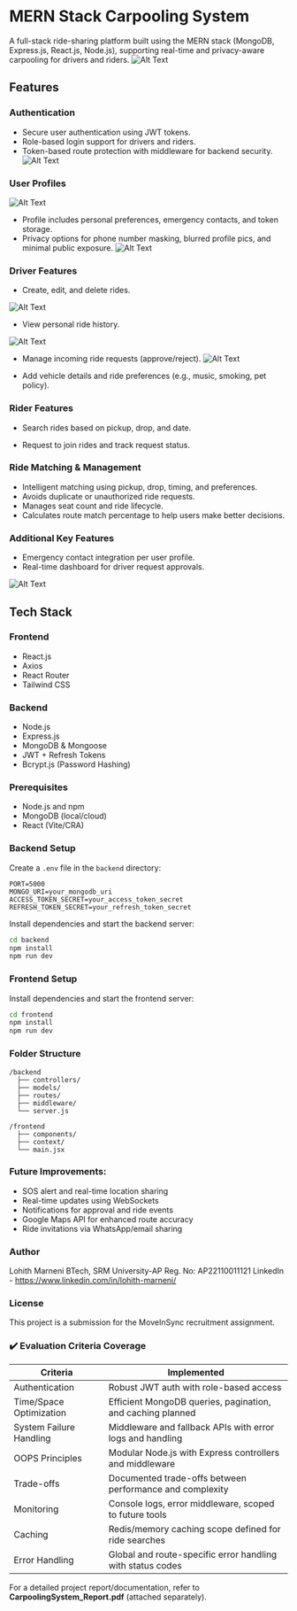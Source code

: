 # MERN Stack Carpooling System

A full-stack ride-sharing platform built using the MERN stack (MongoDB, Express.js, React.js, Node.js), supporting real-time and privacy-aware carpooling for drivers and riders.
![Alt Text](images/Register.png)

## Features

### Authentication
- Secure user authentication using JWT tokens.
- Role-based login support for drivers and riders.
- Token-based route protection with middleware for backend security.
![Alt Text](images/Login.png)


### User Profiles
![Alt Text](images/Driver_Dashboard.png)

- Profile includes personal preferences, emergency contacts, and token storage.
- Privacy options for phone number masking, blurred profile pics, and minimal public exposure.
![Alt Text](images/After_Rider_Login.png)

### Driver Features
- Create, edit, and delete rides.

![Alt Text](images/Create_Ride.png)

- View personal ride history.

![Alt Text](images/Ride_history.png)

- Manage incoming ride requests (approve/reject).
![Alt Text](images/Accept_or_Reject.png)

- Add vehicle details and ride preferences (e.g., music, smoking, pet policy).


### Rider Features
- Search rides based on pickup, drop, and date.
<!-- ![Alt Text](images/Search_Ride.png) -->

- Request to join rides and track request status.
<!-- ![Alt Text](images/Driver_Dashboard.png) -->

### Ride Matching & Management
- Intelligent matching using pickup, drop, timing, and preferences.
- Avoids duplicate or unauthorized ride requests.
- Manages seat count and ride lifecycle.
- Calculates route match percentage to help users make better decisions.


### Additional Key Features
- Emergency contact integration per user profile.
- Real-time dashboard for driver request approvals.

![Alt Text](images/postman.png)

## Tech Stack

### Frontend
- React.js
- Axios
- React Router
- Tailwind CSS

### Backend
- Node.js
- Express.js
- MongoDB & Mongoose
- JWT + Refresh Tokens
- Bcrypt.js (Password Hashing)
### Prerequisites
- Node.js and npm
- MongoDB (local/cloud)
- React (Vite/CRA)
### Backend Setup
Create a `.env` file in the `backend` directory:

```env
PORT=5000
MONGO_URI=your_mongodb_uri
ACCESS_TOKEN_SECRET=your_access_token_secret
REFRESH_TOKEN_SECRET=your_refresh_token_secret
```

Install dependencies and start the backend server:

```bash
cd backend
npm install
npm run dev
```
### Frontend Setup
Install dependencies and start the frontend server:
```bash
cd frontend
npm install
npm run dev
```
### Folder Structure
```
/backend
  ├── controllers/
  ├── models/
  ├── routes/
  ├── middleware/
  └── server.js

/frontend
  ├── components/
  ├── context/
  └── main.jsx
```
### Future Improvements:
- SOS alert and real-time location sharing
- Real-time updates using WebSockets
- Notifications for approval and ride events
- Google Maps API for enhanced route accuracy
- Ride invitations via WhatsApp/email sharing
### Author
Lohith Marneni
BTech, SRM University-AP
Reg. No: AP22110011121
LinkedIn - https://www.linkedin.com/in/lohith-marneni/
### License
This project is a submission for the MoveInSync recruitment assignment.
### ✔️ Evaluation Criteria Coverage

| Criteria                | Implemented                                                        |
|------------------------|---------------------------------------------------------------------|
| Authentication         | Robust JWT auth with role-based access                             |
| Time/Space Optimization| Efficient MongoDB queries, pagination, and caching planned          |
| System Failure Handling| Middleware and fallback APIs with error logs and handling           |
| OOPS Principles        | Modular Node.js with Express controllers and middleware             |
| Trade-offs             | Documented trade-offs between performance and complexity            |
| Monitoring             | Console logs, error middleware, scoped to future tools              |
| Caching                | Redis/memory caching scope defined for ride searches                |
| Error Handling         | Global and route-specific error handling with status codes          |

For a detailed project report/documentation, refer to **CarpoolingSystem_Report.pdf** (attached separately).


   